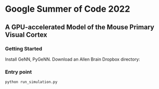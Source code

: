 # Google Summer of Code 2022


## A GPU-accelerated Model of the Mouse Primary Visual Cortex
### Getting Started
Install GeNN, PyGeNN. Download an Allen Brain Dropbox directory: 
### Entry point
```bash
python run_simulation.py
```




